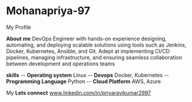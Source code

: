# Mohanapriya-97
My Profile

**About me**
DevOps Engineer with hands-on experience designing, automating, and deploying scalable solutions using tools such as Jenkins, Docker, Kubernetes, Ansible, and Git. Adept at implementing CI/CD pipelines, managing infrastructure, and ensuring seamless collaboration between development and operations teams

**skills**
  -- **Operating system**  Linux
  -- **Devops**  Docker, Kubernetes
  -- **Programming Language** Python
  -- **Cloud Platform**  AWS, Azure

  My **Lets connect**
  www.linkedin.com/in/priyaravikumar2997

  

